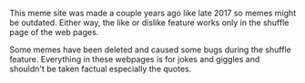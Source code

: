 This meme site was made a couple years ago like late 2017 so memes might be outdated. Either way, the like or dislike feature works only in the shuffle page of the web pages.

Some memes have been deleted and caused some bugs during the shuffle feature.
Everything in these webpages is for jokes and giggles and shouldn't be taken factual especially the quotes.